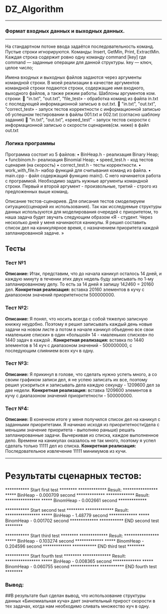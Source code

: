# DZ_Algorithm
***
### Формат входных данных и выходных данных.
***
На стандартном потоке ввода задаётся последовательность команд. Пустые строки игнорируются.
Команды: Insert, GetMin, Print,  ExtractMin.
Каждая строка содержит ровно одну команду command [key]  где command — заданные операции для данной структуры.
key — ключ, целое число;

Имена входных и выходных файлов задаются через аргументы командной строки. В моей реализации в качестве аргументов командной строки подаются строки, содержащие имя входного, выходного файлов, а также режим работы.
Шаблоны аргументов ком. строки:
	"in.txt", "out.txt", "file_test» - обработка команд из файла in.txt с последующей информационной записью в out.txt.
	"in.txt", "out.txt", "correct_test» - запуск тестов корректности с информационной записью об успешном тестировании в файлы 001.txt и 002.txt (согласно шаблону задания)
	"in.txt", "out.txt", «speed_test" - запуск тестов скорости с информационной записью о скорости сценариев(см. ниже) в файл out.txt
### Логика программы
Программа состоит из 5 файлов: 
•	BinHeap.h - реализация Binary Heap;
•	 funcbinom.h- реализация Binomial Heap;
•	speed_test.h - код тестов сценария (на скорость)
•	correct_test.h - тесты корректности.
•	work_with_file.h- набор функций для считывания команд из файла.
•	main.cpp - файл содержащий функцию main().
С него начинается работа с программой. Необходимо задать нужные аргументы командной строки.
Первый и второй аргумент - произвольные, третий - строго из предложенных выше команд.

Описание тестов-сценариев.
	Для описания тестов смоделируем ситуацию(сценарий их использования).  Так как исследуемые структуры данных используются для моделирования очередей с приоритетом, то наша задача будет звучать следующим образом «Я - студент. Через несколько дней у меня начинаются каникулы. Я решил составить список дел на каникулярное время, с назначением приоритета каждой запланированной задаче. »

## Тесты
### Тест №1
**Описание:** 
Итак, представим, что до начала каникул осталось 14 дней, и каждую минуту в течении этих двух недель буду записывать по 1-му запланированному делу. То есть за 14 дней я запишу 14*24*60 = 20160 дел.
**Конкретная реализация:** вставка 20160 элементов в кучу с диапазоном значений приоритетности 500000000.

### Тест №2:
**Описание:** Я понял, что носить всегда с собой тяжелую записную книжку неудобно. Поэтому я решил записывать каждый день новые задачи на новом листе а потом в начале каникул объеденю все свои «маленькие списки» в один «большой» 14 - «маленьких списков» по 1440 задач в каждой .
**Конкретная реализация:** вставка по 1440 элементов в 14 куч с диапазоном значений - 500000000, с последующим слиянием всех куч в одну.

### Тест №3:
**Описание:** Я прикинул в голове, что сделать нужно успеть много, а со своим графиком записи дел, я не успею записать их все, поэтому решил ускориться и записывать дела каждую секунду - 1209600 дел за две недели.
 **Конкретная реализация:** вставка 1209600 элементов в кучу с диапазоном значений  приоритетности - 500000000.

### Тест №4:
**Oписание:**  В конечном итоге у меня получился список дел на каникул с заданными приоритетами. Я начинаю исходя из приоритетности(дела с меньшим значение приоритета - выполняю раньше) решать запланированные задачи. Вычеркивая из списка, каждое выполненное дело.
Времени на каникулах оказалось не так много, поэтому я успел сделать только 11111 дел из списка.
**Конкретная реализация:** Последовательное извлечение 11111 минимумов из кучи.


***
# Результаты сценарных тестов:

*********** Start first test ********
************* Result: ****************
***** BinHeap - 0.000709 second *************
************* Result: ****************
***** BinomHeap - 0.002661 second *************


*********** Start second test ********
************* Result: ****************
***** BinHeap - 1.48779 second *************
***** BinomHeap - 0.001702 second *************
*********** END second test ********


*********** Start third test ********
************* Result: ****************
***** BinHeap - 0.103274 second *************
***** BinomHeap - 0.204596 second *************
*********** END third test ********


*********** Start fourth test ********
************* Result: ****************
***** BinHeap - 0.008365 second *************
***** BinomHeap - 0.060755 second *************
*********** END fourth test ********


### Вывод: 
##В результате был сделан вывод, что использование структуры данных «Биномиальная куча» дает значительный прирост скорости в тех задачах, когда нам необходимо сливать множество куч в одну.



